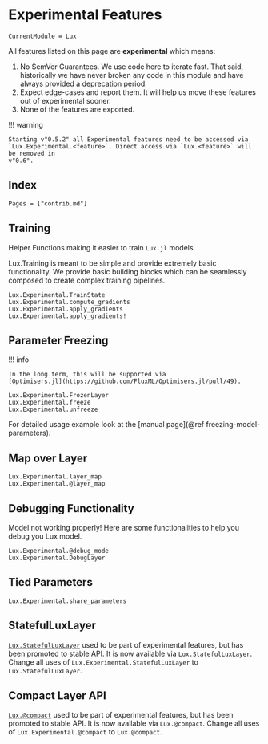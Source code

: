 # Experimental Features

```@meta
CurrentModule = Lux
```

All features listed on this page are **experimental** which means:

1. No SemVer Guarantees. We use code here to iterate fast. That said, historically we have
   never broken any code in this module and have always provided a deprecation period.
2. Expect edge-cases and report them. It will help us move these features out of
   experimental sooner.
3. None of the features are exported.

!!! warning

    Starting v"0.5.2" all Experimental features need to be accessed via
    `Lux.Experimental.<feature>`. Direct access via `Lux.<feature>` will be removed in
    v"0.6".

## Index

```@index
Pages = ["contrib.md"]
```

## Training

Helper Functions making it easier to train `Lux.jl` models.

Lux.Training is meant to be simple and provide extremely basic functionality. We provide
basic building blocks which can be seamlessly composed to create complex training pipelines.

```@docs
Lux.Experimental.TrainState
Lux.Experimental.compute_gradients
Lux.Experimental.apply_gradients
Lux.Experimental.apply_gradients!
```

## Parameter Freezing

!!! info

    In the long term, this will be supported via
    [Optimisers.jl](https://github.com/FluxML/Optimisers.jl/pull/49).

```@docs
Lux.Experimental.FrozenLayer
Lux.Experimental.freeze
Lux.Experimental.unfreeze
```

For detailed usage example look at the [manual page](@ref freezing-model-parameters).

## Map over Layer

```@docs
Lux.Experimental.layer_map
Lux.Experimental.@layer_map
```

## Debugging Functionality

Model not working properly! Here are some functionalities to help you debug you Lux model.

```@docs
Lux.Experimental.@debug_mode
Lux.Experimental.DebugLayer
```

## Tied Parameters

```@docs
Lux.Experimental.share_parameters
```

## StatefulLuxLayer

[`Lux.StatefulLuxLayer`](@ref) used to be part of experimental features, but has been
promoted to stable API. It is now available via `Lux.StatefulLuxLayer`. Change all uses of
`Lux.Experimental.StatefulLuxLayer` to `Lux.StatefulLuxLayer`.

## Compact Layer API

[`Lux.@compact`](@ref) used to be part of experimental features, but has been promoted to
stable API. It is now available via `Lux.@compact`. Change all uses of
`Lux.Experimental.@compact` to `Lux.@compact`.
